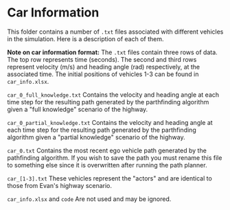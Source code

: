 # Car Information
This folder contains a number of ```.txt``` files associated with different vehicles in the simulation. Here is a description of each of them.

**Note on car information format:**  The ```.txt``` files contain three rows of data. The top row represents time (seconds). The second and third rows represent velocity (m/s) and heading angle (rad) respectively, at the associated time. The initial positions of vehicles 1-3 can be found in ```car_info.xlsx```.

```car_0_full_knowledge.txt``` Contains the velocity and heading angle at each time step for the resulting path generated by the parthfinding algorithm given a "full knowledge" scenario of the highway. 

```car_0_partial_knowledge.txt``` Contains the velocity and heading angle at each time step for the resulting path generated by the parthfinding algorithm given a "partial knowledge" scenario of the highway. 

```car_0.txt``` Contains the most recent ego vehicle path generated by the pathfinding algorithm. If you wish to save the path you must rename this file to something else since it is overwritten after running the path planner.

```car_[1-3].txt``` These vehicles represent the "actors" and are identical to those from Evan's highway scenario.

```car_info.xlsx``` and ```code``` Are not used and may be ignored.
